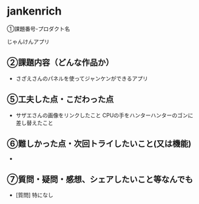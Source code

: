 # jankenrich
 ①課題番号-プロダクト名

じゃんけんアプリ

## ②課題内容（どんな作品か）

- さざえさんのパネルを使ってジャンケンができるアプリ



## ⑤工夫した点・こだわった点

- サザエさんの画像をリンクしたこと
CPUの手をハンターハンターのゴンに差し替えたこと

## ⑥難しかった点・次回トライしたいこと(又は機能)

- 

## ⑦質問・疑問・感想、シェアしたいこと等なんでも

- [質問]
特になし
